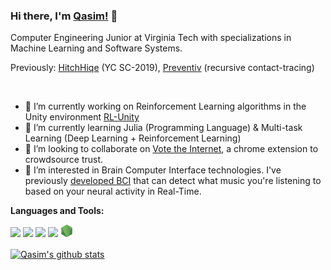 ### Hi there, I'm [Qasim!](https://www.linkedin.com/in/qasimwani) 👋

<p>Computer Engineering Junior at Virginia Tech with specializations in Machine Learning and Software Systems.</p>
<p>Previously: <a href='https://hitchhiqe.herokuapp.com/'>HitchHiqe</a> (YC SC-2019), <a href="http://preventiv.ml">Preventiv</a> (recursive contact-tracing)</p>
<br>

- 🔭 I’m currently working on Reinforcement Learning algorithms in the Unity environment [RL-Unity](https://github.com/QasimWani/RL-Unity)
- 🌱 I’m currently learning Julia (Programming Language) & Multi-task Learning (Deep Learning + Reinforcement Learning)
- 👯 I’m looking to collaborate on [Vote the Internet](https://github.com/RoundPegs9/vote-the-internet-chrome-extension), a chrome extension to crowdsource trust.
- 🤔 I’m interested in Brain Computer Interface technologies. I've previously [developed BCI](https://github.com/QasimWani/Brain-Computer-Interface) that can detect what music you're listening to based on your neural activity in Real-Time.

**Languages and Tools:**  

<code><img height="20" src="https://engineering.fb.com/wp-content/uploads/2016/05/2000px-Python-logo-notext.svg_.png"></code>
<code><img height="20" src="https://raw.githubusercontent.com/isocpp/logos/master/cpp_logo.png"></code>
<code><img height="20" src="https://pytorch.org/assets/images/pytorch-logo.png"></code>
<code><img height="20" src="https://external-content.duckduckgo.com/iu/?u=https%3A%2F%2Fantonioleiva.com%2Fwp-content%2Fuploads%2F2017%2F05%2Fkotlin-logo.png&f=1&nofb=1"></code>
<code><img height="20" src="https://raw.githubusercontent.com/github/explore/80688e429a7d4ef2fca1e82350fe8e3517d3494d/topics/nodejs/nodejs.png"></code>    


<a href="https://github.com/QasimWani/github-readme-stats">
  <img align="center" src="https://github-readme-stats.vercel.app/api?username=QasimWani&show_icons=true&theme=radical&count_private=truel" alt="Qasim's github stats" />
</a>
